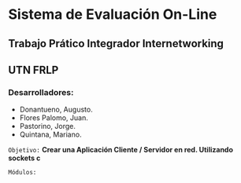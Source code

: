 #  Sistema de Evaluación On-Line 

##  Trabajo Prático Integrador Internetworking 
##   UTN FRLP
 
### Desarrolladores: 

* Donantueno, Augusto.
* Flores Palomo, Juan.
* Pastorino, Jorge.
* Quintana, Mariano.

`Objetivo:`  __Crear una Aplicación Cliente / Servidor en red. Utilizando sockets c__

`Módulos:`

 
